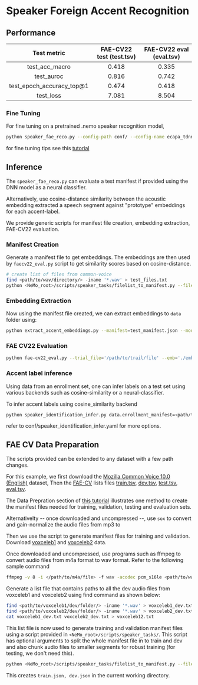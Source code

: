 # Speaker Foreign Accent Recognition

## Performance
|       Test metric         | FAE-CV22 test (test.tsv) | FAE-CV22 eval (eval.tsv)  |
|:-------------------------:|:------------------------:|:-------------------------:|
|     test_acc_macro        | 0.418                    | 0.335                     |
|      test_auroc           | 0.816                    | 0.742                     |
| test_epoch_accuracy_top@1 | 0.474                    | 0.418                     |
|       test_loss           | 7.081                    | 8.504                     |


### Fine Tuning
For fine tuning on a pretrained .nemo speaker recognition model,
```bash
python speaker_fae_reco.py --config-path conf/ --config-name ecapa_tdnn-finetune-cv.yaml model.train_ds.manifest_filepath=manifest-train.json  model.validation_ds.manifest_filepath=manifest-eval.json model.test_ds.manifest_filepath=manifest-test.json model.decoder.num_classes=11
```
for fine tuning tips see this [tutorial](https://github.com/schaltung/NeMo/blob/fae/cv22/tutorials/speaker_tasks/FAE_Speaker_Accent_Classification.ipynb)

## Inference
The `speaker_fae_reco.py` can evaluate a test manifest if provided using the DNN model as a neural classifier.

Alternatively, use cosine-distance similarity between the acoustic embedding extracted a speech segment against "prototype" embeddings for each accent-label.

We provide generic scripts for manifest file creation, embedding extraction, FAE-CV22 evaluation.


### Manifest Creation
Generate a manifest file to get embeddings. 
The embeddings are then used by `faecv22_eval.py` script to get similarity scores based on cosine-distance.  

```bash
# create list of files from common-voice
find <path/to/wav/directory/> -iname '*.wav' > test_files.txt
python <NeMo_root>/scripts/speaker_tasks/filelist_to_manifest.py --filelist test_files.txt --id -3 --out test_manifest.json 
```

### Embedding Extraction 
Now using the manifest file created, we can extract embeddings to `data` folder using:
```bash
python extract_accent_embeddings.py --manifest=test_manifest.json --model_path='??' --embedding_dir='./'
```

### FAE CV22 Evaluation
``` bash
python fae-cv22_eval.py --trial_file='/path/to/trail/file' --emb='./embeddings/fae-cv22_test_manifest_embeddings.pkl' 
``` 


### Accent label inference
Using data from an enrollment set, one can infer labels on a test set using various backends such as cosine-similarity or a neural-classifier.

To infer accent labels using cosine_similarity backend
```bash 
python speaker_identification_infer.py data.enrollment_manifest=<path/to/enrollment_manifest> data.test_manifest=<path/to/test_manifest> backend.backend_model=cosine_similarity
``` 
refer to conf/speaker_identification_infer.yaml for more options.


## FAE CV Data Preparation

The scripts provided can be extended to any dataset with a few path changes.

For this example, we first download the [Mozilla Common Voice 10.0 (English)](https://voice-prod-bundler-ee1969a6ce8178826482b88e843c335139bd3fb4.s3.amazonaws.com/cv-corpus-10.0-2022-07-04/cv-corpus-10.0-2022-07-04-en.tar.gz) dataset, Then the [FAE-CV](https://github.com/schaltung/FAE-CV) lists files [train.tsv](https://raw.githubusercontent.com/schaltung/FAE-CV/main/logs/2022-09-17_21-17-44/train.tsv), [dev.tsv](https://raw.githubusercontent.com/schaltung/FAE-CV/main/logs/2022-09-17_21-17-44/dev.tsv), [test.tsv](https://raw.githubusercontent.com/schaltung/FAE-CV/main/logs/2022-09-17_21-17-44/test.tsv), [eval.tsv](https://raw.githubusercontent.com/schaltung/FAE-CV/main/logs/2022-09-17_21-17-44/eval.tsv).


The Data Prepration section of [this tutorial](https://github.com/schaltung/NeMo/blob/18ceb854811729884607c80b00b2d3418ad7ae4d/tutorials/speaker_tasks/FAE_Speaker_Accent_Classification.ipynb) illustrates one method to create the manifest files needed for training, validation, testing and evaluation sets.

Alternativelty -- once downloaded and uncompressed --, use `sox` to convert and gain-normalize the audio files from mp3 to 

Then we use the script to generate manifest files for training and validation. 
Download [voxceleb1](https://www.robots.ox.ac.uk/~vgg/data/voxceleb/vox1.html) and [voxceleb2](https://www.robots.ox.ac.uk/~vgg/data/voxceleb/vox2.html) data. 



Once downloaded and uncompressed, use programs such as ffmpeg to convert audio files from m4a format to wav format. 
Refer to the following sample command
```bash
ffmpeg -v 8 -i </path/to/m4a/file> -f wav -acodec pcm_s16le <path/to/wav/file> 
```




Generate a list file that contains paths to all the dev audio files from voxceleb1 and voxceleb2 using find command as shown below:
```bash 
find <path/to/voxceleb1/dev/folder/> -iname '*.wav' > voxceleb1_dev.txt
find <path/to/voxceleb2/dev/folder/> -iname '*.wav' > voxceleb2_dev.txt
cat voxceleb1_dev.txt voxceleb2_dev.txt > voxceleb12.txt
``` 

This list file is now used to generate training and validation manifest files using a script provided in `<NeMo_root>/scripts/speaker_tasks/`. This script has optional arguments to split the whole manifest file in to train and dev and also chunk audio files to smaller segments for robust training (for testing, we don't need this). 

```bash
python <NeMo_root>/scripts/speaker_tasks/filelist_to_manifest.py --filelist voxceleb12.txt --id -3 --out voxceleb12_manifest.json --split --create_segments
```
This creates `train.json, dev.json` in the current working directory.

